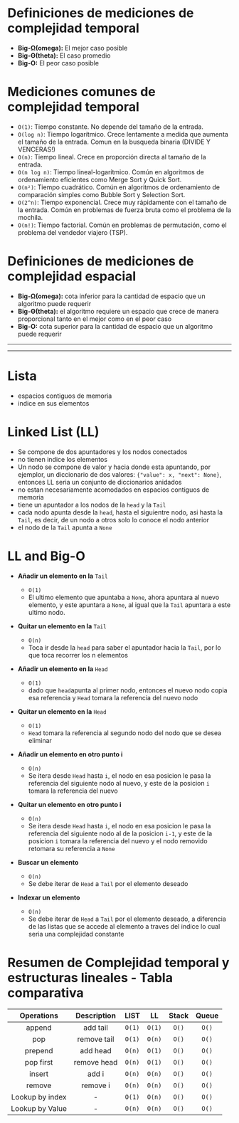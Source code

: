 # Definiciones de mediciones de complejidad temporal
- **Big-Ω(omega):** El mejor caso posible
- **Big-Θ(theta):** El caso promedio
- **Big-O:** El peor caso posible

# Mediciones comunes de complejidad temporal
- `O(1)`: Tiempo constante. No depende del tamaño de la entrada.
- `O(log n)`: Tiempo logarítmico. Crece lentamente a medida que aumenta el tamaño de la entrada. Comun en la busqueda binaria (DIVIDE Y VENCERAS!)
- `O(n)`: Tiempo lineal. Crece en proporción directa al tamaño de la entrada.
- `O(n log n)`: Tiempo lineal-logarítmico. Común en algoritmos de ordenamiento eficientes como Merge Sort y Quick Sort.
- `O(n²)`: Tiempo cuadrático. Común en algoritmos de ordenamiento de comparación simples como Bubble Sort y Selection Sort.
- `O(2^n)`: Tiempo exponencial. Crece muy rápidamente con el tamaño de la entrada. Común en problemas de fuerza bruta como el problema de la mochila.
- `O(n!)`: Tiempo factorial. Común en problemas de permutación, como el problema del vendedor viajero (TSP).

# Definiciones de mediciones de complejidad espacial
- **Big-Ω(omega):** cota inferior para la cantidad de espacio que un algoritmo puede requerir
- **Big-Θ(theta):** el algoritmo requiere un espacio que crece de manera proporcional tanto en el mejor como en el peor caso
- **Big-O:** cota superior para la cantidad de espacio que un algoritmo puede requerir

***
***

# Lista
- espacios contiguos de memoria
- indice en sus elementos

# Linked List (LL)
- Se compone de dos apuntadores y los nodos conectados
- no tienen indice los elementos
- Un nodo se compone de valor y hacia donde esta apuntando, por ejemplor, un diccionario de dos valores: `{"value": x, "next": None}`, entonces LL seria un conjunto de diccionarios anidados
- no estan necesariamente acomodados en espacios contiguos de memoria
- tiene un apuntador a los nodos de la `head` y la `Tail`
- cada nodo apunta desde la `head`, hasta el siguientre nodo, asi hasta la `Tail`, es decir, de un nodo a otros solo lo conoce el nodo anterior
- el nodo de la `Tail` apunta a `None`

# LL and Big-O
- **Añadir un elemento en la** `Tail`
  - `O(1)`
  - El ultimo elemento que apuntaba a `None`, ahora apuntara al nuevo elemento, y este apuntara a `None`, al igual que la `Tail` apuntara a este ultimo nodo.
- **Quitar un elemento en la** `Tail`
  - `O(n)`
  - Toca ir desde la `head` para saber el apuntador hacia la `Tail`, por lo que toca recorrer los n elementos
- **Añadir un elemento en la** `Head`
  - `O(1)`
  - dado que `head`apunta al primer nodo, entonces el nuevo nodo copia esa referencia y `Head` tomara la referencia del nuevo nodo
- **Quitar un elemento en la** `Head`
  - `O(1)`
  - `Head` tomara la referencia al segundo nodo del nodo que se desea eliminar
- **Añadir un elemento en otro punto i**
  - `O(n)`
  - Se itera desde `Head` hasta `i`, el nodo en esa posicion le pasa la referencia del siguiente nodo al nuevo, y este de la posicion `i` tomara la referencia del nuevo
  
- **Quitar un elemento en otro punto i**
  - `O(n)`
  - Se itera desde `Head` hasta `i`, el nodo en esa posicion le pasa la referencia del siguiente nodo al de la posicion `i-1`, y este de la posicion `i` tomara la referencia del nuevo y el nodo removido retomara su referencia a  `None`

- **Buscar un elemento**
  - `O(n)`
  - Se debe iterar de `Head` a `Tail` por el elemento deseado  

- **Indexar un elemento**
  - `O(n)`
  - Se debe iterar de `Head` a `Tail` por el elemento deseado, a diferencia de las listas que se accede al elemento a traves del indice lo cual seria una complejidad constante

# Resumen de Complejidad temporal y estructuras lineales - Tabla comparativa

| Operations | Description | LIST | LL | Stack | Queue |
| :-: | :-: | :-: | :-: | :-: | :-: |
| append | add tail | `O(1)` | `O(1)` | `O()` | `O()` |
| pop | remove tail | `O(1)` | `O(n)` | `O()` | `O()` |
| prepend | add head | `O(n)` | `O(1)` | `O()` | `O()` |
| pop first | remove head  | `O(n)` | `O(1)` | `O()` | `O()` |
| insert | add i | `O(n)` | `O(n)` | `O()` | `O()` |
| remove | remove i | `O(n)` | `O(n)` | `O()` | `O()` |
| Lookup by index | - | `O(1)` | `O(n)` | `O()` | `O()` |
| Lookup by Value | - | `O(n)` | `O(n)` | `O()` | `O()` |